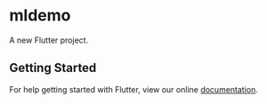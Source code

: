 # mldemo

A new Flutter project.

## Getting Started

For help getting started with Flutter, view our online
[documentation](https://flutter.io/).
